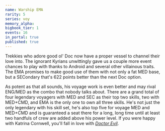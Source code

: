 ```yaml
---
name: Warship EMA
rarity: 5
series: voy
memory_alpha:
bigbook_tier: 1
events: 16
in_portal: true
published: true
---
```


Trekkies who adore good ol' Doc now have a proper vessel to channel their love into. The ignorant Kyrians unwittingly gave us a couple more event chances to play with thanks to Android and several other villainous traits. The EMA promises to make good use of them with not only a fat MED base, but a SECondary that's 622 points better than the next Doc option.

As potent as that all sounds, his voyage work is even better and may rival ENG/MED as the combo that nobody talks about. There are a grand total of four legendary voyagers with MED and SEC as their top two skills, two with MED+CMD, and EMA is the only one to own all three skills. He's not just the only legendary with his skill set, he's also top five for voyage MED and MED+CMD and is guaranteed a seat there for a long, long time until at least two handfuls of crew are added above his power level. If you were happy with Katrina Cornwell, you'll fall in love with  [_Doctor Evil_](https://www.youtube.com/watch?v=fK8mneO8yvU).

